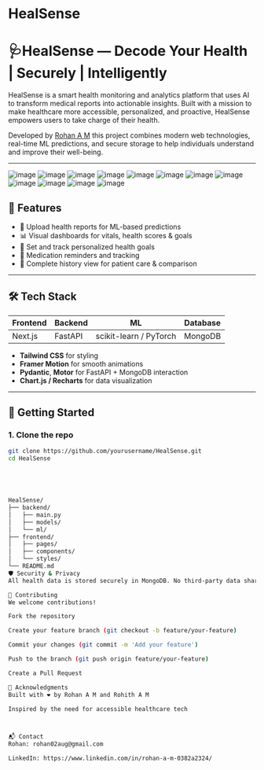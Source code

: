 # HealSense
# 🩺HealSense — Decode Your Health | Securely | Intelligently

HealSense is a smart health monitoring and analytics platform that uses AI to transform medical reports into actionable insights. Built with a mission to make healthcare more accessible, personalized, and proactive, HealSense empowers users to take charge of their health.

Developed by [Rohan A M](https://github.com/RohanAM-286)  this project combines modern web technologies, real-time ML predictions, and secure storage to help individuals understand and improve their well-being.

---

![image](https://github.com/user-attachments/assets/bcc1ef79-a780-47a5-bf5c-94e7e1dede75)
![image](https://github.com/user-attachments/assets/7da21a94-65ad-4ddc-bb36-4397be31b97e)
![image](https://github.com/user-attachments/assets/786205a0-352d-43dc-860f-25308268d038)
![image](https://github.com/user-attachments/assets/9c9fcfb1-6c62-418e-b69b-6b07f2c59424)
![image](https://github.com/user-attachments/assets/365409ed-46a0-4368-a4d7-8e6203f6c219)
![image](https://github.com/user-attachments/assets/069d75f9-0865-4a83-9774-c76a58230aed)
![image](https://github.com/user-attachments/assets/b14fce4a-2639-4060-883c-e47c625fac63)
![image](https://github.com/user-attachments/assets/1d548b80-7a1f-49af-966d-16ad6ea3f709)
![image](https://github.com/user-attachments/assets/1f4ed104-c692-4bb0-a171-0612b2306ea0)
![image](https://github.com/user-attachments/assets/3fe57a2c-3f87-4f72-be47-fba83a8a61a7)
![image](https://github.com/user-attachments/assets/ceddc577-4574-4b99-8e59-1f019050b175)
![image](https://github.com/user-attachments/assets/3a894a9b-dc37-41ae-a563-d1861228bbf0)












## 🌟 Features

- 📄 Upload health reports for ML-based predictions
- 📊 Visual dashboards for vitals, health scores & goals
- 🎯 Set and track personalized health goals
- 💊 Medication reminders and tracking
- 📁 Complete history view for patient care & comparison

---

## 🛠 Tech Stack

| Frontend | Backend | ML | Database |
|----------|---------|----|----------|
| Next.js  | FastAPI | scikit-learn / PyTorch | MongoDB |

- **Tailwind CSS** for styling  
- **Framer Motion** for smooth animations  
- **Pydantic**, **Motor** for FastAPI + MongoDB interaction  
- **Chart.js / Recharts** for data visualization

---

## 🚀 Getting Started

### 1. Clone the repo

```bash
git clone https://github.com/yourusername/HealSense.git
cd HealSense





HealSense/
├── backend/
│   ├── main.py
│   ├── models/
│   └── ml/
├── frontend/
│   ├── pages/
│   ├── components/
│   └── styles/
└── README.md
🛡️ Security & Privacy
All health data is stored securely in MongoDB. No third-party data sharing. For demo purposes, sample data is used.

🤝 Contributing
We welcome contributions!

Fork the repository

Create your feature branch (git checkout -b feature/your-feature)

Commit your changes (git commit -m 'Add your feature')

Push to the branch (git push origin feature/your-feature)

Create a Pull Request

📢 Acknowledgments
Built with ❤️ by Rohan A M and Rohith A M

Inspired by the need for accessible healthcare tech



📬 Contact
Rohan: rohan02aug@gmail.com

LinkedIn: https://www.linkedin.com/in/rohan-a-m-0382a2324/


